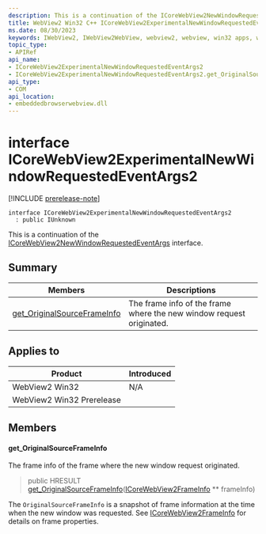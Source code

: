```yaml
---
description: This is a continuation of the ICoreWebView2NewWindowRequestedEventArgs interface.
title: WebView2 Win32 C++ ICoreWebView2ExperimentalNewWindowRequestedEventArgs2
ms.date: 08/30/2023
keywords: IWebView2, IWebView2WebView, webview2, webview, win32 apps, win32, edge, ICoreWebView2, ICoreWebView2Controller, browser control, edge html, ICoreWebView2ExperimentalNewWindowRequestedEventArgs2
topic_type: 
- APIRef
api_name:
- ICoreWebView2ExperimentalNewWindowRequestedEventArgs2
- ICoreWebView2ExperimentalNewWindowRequestedEventArgs2.get_OriginalSourceFrameInfo
api_type:
- COM
api_location:
- embeddedbrowserwebview.dll
---
```


# interface ICoreWebView2ExperimentalNewWindowRequestedEventArgs2

[!INCLUDE [prerelease-note](../includes/prerelease-note.md)]

```
interface ICoreWebView2ExperimentalNewWindowRequestedEventArgs2
  : public IUnknown
```

This is a continuation of the [ICoreWebView2NewWindowRequestedEventArgs](icorewebview2newwindowrequestedeventargs.md) interface.

## Summary

 Members                        | Descriptions
--------------------------------|---------------------------------------------
[get_OriginalSourceFrameInfo](#get_originalsourceframeinfo) | The frame info of the frame where the new window request originated.

## Applies to

Product                         | Introduced
--------------------------------|---------------------------------------------
WebView2 Win32            |    N/A
WebView2 Win32 Prerelease |    

## Members

#### get_OriginalSourceFrameInfo

The frame info of the frame where the new window request originated.

> public HRESULT [get_OriginalSourceFrameInfo](#get_originalsourceframeinfo)([ICoreWebView2FrameInfo](icorewebview2frameinfo.md) ** frameInfo)

The `OriginalSourceFrameInfo` is a snapshot of frame information at the time when the new window was requested. See [ICoreWebView2FrameInfo](icorewebview2frameinfo.md) for details on frame properties.

